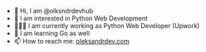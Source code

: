 - 👋 Hi, I am @olksndrdevhub
- 👀 I am interested in Python Web Development
- 👨🏼‍💻 I am currently working as Python Web Developer (Upwork)
- 📖 I am learning Go as well
- 📫 How to reach me: [oleksandrdev.com](https://oleksandrdev.com/)

<!---
olksndrdevhub/olksndrdevhub is a ✨ special ✨ repository because its `README.md` (this file) appears on your GitHub profile.
You can click the Preview link to take a look at your changes.
--->

